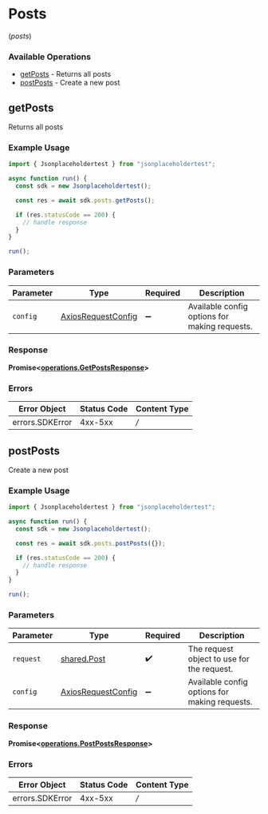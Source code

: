 # Posts
(*posts*)

### Available Operations

* [getPosts](#getposts) - Returns all posts
* [postPosts](#postposts) - Create a new post

## getPosts

Returns all posts

### Example Usage

```typescript
import { Jsonplaceholdertest } from "jsonplaceholdertest";

async function run() {
  const sdk = new Jsonplaceholdertest();

  const res = await sdk.posts.getPosts();

  if (res.statusCode == 200) {
    // handle response
  }
}

run();
```

### Parameters

| Parameter                                                    | Type                                                         | Required                                                     | Description                                                  |
| ------------------------------------------------------------ | ------------------------------------------------------------ | ------------------------------------------------------------ | ------------------------------------------------------------ |
| `config`                                                     | [AxiosRequestConfig](https://axios-http.com/docs/req_config) | :heavy_minus_sign:                                           | Available config options for making requests.                |


### Response

**Promise<[operations.GetPostsResponse](../../sdk/models/operations/getpostsresponse.md)>**
### Errors

| Error Object    | Status Code     | Content Type    |
| --------------- | --------------- | --------------- |
| errors.SDKError | 4xx-5xx         | */*             |

## postPosts

Create a new post

### Example Usage

```typescript
import { Jsonplaceholdertest } from "jsonplaceholdertest";

async function run() {
  const sdk = new Jsonplaceholdertest();

  const res = await sdk.posts.postPosts({});

  if (res.statusCode == 200) {
    // handle response
  }
}

run();
```

### Parameters

| Parameter                                                    | Type                                                         | Required                                                     | Description                                                  |
| ------------------------------------------------------------ | ------------------------------------------------------------ | ------------------------------------------------------------ | ------------------------------------------------------------ |
| `request`                                                    | [shared.Post](../../sdk/models/shared/post.md)               | :heavy_check_mark:                                           | The request object to use for the request.                   |
| `config`                                                     | [AxiosRequestConfig](https://axios-http.com/docs/req_config) | :heavy_minus_sign:                                           | Available config options for making requests.                |


### Response

**Promise<[operations.PostPostsResponse](../../sdk/models/operations/postpostsresponse.md)>**
### Errors

| Error Object    | Status Code     | Content Type    |
| --------------- | --------------- | --------------- |
| errors.SDKError | 4xx-5xx         | */*             |
